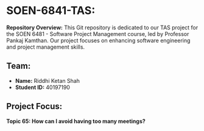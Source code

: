 # SOEN-6841-TAS: 

**Repository Overview:**
This Git repository is dedicated to our TAS project for the SOEN 6481 - Software Project Management course, led by Professor Pankaj Kamthan. Our project focuses on enhancing software engineering and project management skills.

## Team:
- **Name:** Riddhi Ketan Shah
- **Student ID:** 40197190

## Project Focus:
**Topic 65: How can I avoid having too many meetings?**
